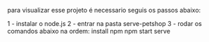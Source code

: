 para visualizar esse projeto é necessario seguis os passos abaixo:

1 - instalar o node.js
2 - entrar na pasta serve-petshop
3 - rodar os comandos abaixo na ordem:
    install npm
    npm start serve
